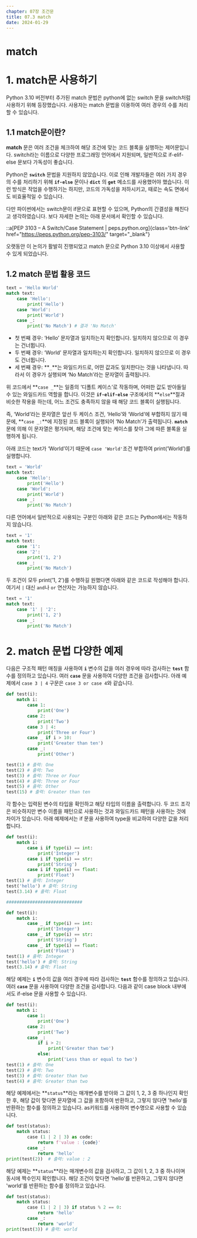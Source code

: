 ```yaml
---
chapter: 07장 조건문
title: 07.3 match
date: 2024-01-29
---
```


# match

# 1. match문 사용하기

Python 3.10 버전부터 추가된 match 문법은 python에 없는 switch 문을 switch처럼 사용하기 위해 등장했습니다. 사용자는 match 문법을 이용하여 여러 경우의 수를 처리할 수 있습니다.

## 1.1 match문이란?

**match** 문은 여러 조건을 체크하여 해당 조건에 맞는 코드 블록을 실행하는 제어문입니다. switch라는 이름으로 다양한 프로그래밍 언어에서 지원되며, 일반적으로 if-elif-else 문보다 가독성이 좋습니다.

Python은 **`switch`** 문법을 지원하지 않았습니다. 이로 인해 개발자들은 여러 가지 경우의 수를 처리하기 위해 **`if-else`** 문이나 **`dict`** 의 **`get`** 메소드를 사용했어야 했습니다. 이런 방식은 작업을 수행하기는 하지만, 코드의 가독성을 저하시키고, 때로는 속도 면에서도 비효율적일 수 있습니다.

다만 파이썬에서는 switch문이 if문으로 표현할 수 있으며, Python의 간결성을 해친다고 생각하였습니다. 보다 자세한 논의는 아래 문서에서 확인할 수 있습니다.

::a[PEP 3103 – A Switch/Case Statement | peps.python.org]{class='btn-link' href="https://peps.python.org/pep-3103/" target="\_blank"}

오랫동안 이 논의가 활발히 진행되었고 match 문으로 Python 3.10 이상에서 사용할 수 있게 되었습니다.

## 1.2 match 문법 활용 코드

```python
text = 'Hello World'
match text:
    case 'Hello':
        print('Hello')
    case 'World':
        print('World')
    case _:
        print('No Match') # 결과 'No Match'
```

- 첫 번째 경우: ‘Hello’ 문자열과 일치하는지 확인합니다. 일치하지 않으므로 이 경우는 건너뜁니다.
- 두 번째 경우: ‘World’ 문자열과 일치하는지 확인합니다. 일치하지 않으므로 이 경우도 건너뜁니다.
- 세 번째 경우: **`_`**는 와일드카드로, 어떤 값과도 일치한다는 것을 나타냅니다. 따라서 이 경우가 실행되며 ‘No Match’라는 문자열이 출력됩니다.

위 코드에서 **`case _`**는 일종의 ‘디폴트 케이스’로 작동하며, 어떠한 값도 받아들일 수 있는 와일드카드 역할을 합니다. 이것은 **`if-elif-else`** 구조에서의 **`else`**절과 비슷한 작용을 하는데, 어느 조건도 충족하지 않을 때 해당 코드 블록이 실행됩니다.

즉, ‘World’라는 문자열은 앞선 두 케이스 조건, ‘Hello’와 ‘World’에 부합하지 않기 때문에, **`case _:`**에 지정된 코드 블록이 실행되어 ‘No Match’가 출력됩니다. **`match`** 문에 의해 이 문자열은 평가되며, 해당 조건에 맞는 케이스를 찾아 그에 따른 블록을 실행하게 됩니다.

아래 코드는 text가 ‘World’이기 때문에 `case 'World'`조건 부합하여 print(’World’)를 실행합니다.

```python
text = 'World'
match text:
    case 'Hello':
        print('Hello')
    case 'World':
        print('World')
    case _:
        print('No Match')
```

다른 언어에서 일반적으로 사용되는 구분인 아래와 같은 코드는 Python에서는 작동하지 않습니다.

```python
text = '1'
match text:
    case '1':
    case '2':
        print('1, 2')
    case _:
        print('No Match')
```

두 조건이 모두 print(’1, 2’)를 수행하길 원했다면 아래와 같은 코드로 작성해야 합니다. 여기서 `|` 대신 `and`나 `or` 연산자는 가능하지 않습니다.

```python
text = '1'
match text:
    case '1' | '2':
        print('1, 2')
    case _:
        print('No Match')
```

# 2. match 문법 다양한 예제

다음은 구조적 패턴 매칭을 사용하여 **`i`** 변수의 값을 여러 경우에 따라 검사하는 **`test`** 함수를 정의하고 있습니다. 여러 **`case`** 문을 사용하여 다양한 조건을 검사합니다. 아래 예제에서 `case 3 | 4` 구문은 `case 3 or case 4`와 같습니다.

```python
def test(i):
    match i:
        case 1:
            print('One')
        case 2:
            print('Two')
        case 3 | 4:
            print('Three or Four')
        case _ if i > 10:
            print('Greater than ten')
        case _:
            print('Other')

test(1) # 출력: One
test(2) # 출력: Two
test(3) # 출력: Three or Four
test(4) # 출력: Three or Four
test(5) # 출력: Other
test(15) # 출력: Greater than ten
```

각 함수는 입력된 변수의 타입을 확인하고 해당 타입의 이름을 출력합니다. 두 코드 조각은 비슷하지만 변수 이름을 패턴으로 사용하는 것과 와일드카드 패턴을 사용하는 것에 차이가 있습니다. 아래 예제에서는 if 문을 사용하여 type을 비교하여 다양한 값을 처리합니다.

```python
def test(i):
    match i:
        case i if type(i) == int:
            print('Integer')
        case i if type(i) == str:
            print('String')
        case i if type(i) == float:
            print('Float')
test(1) # 출력: Integer
test('hello') # 출력: String
test(3.14) # 출력: Float

#############################

def test(i):
    match i:
        case _ if type(i) == int:
            print('Integer')
        case _ if type(i) == str:
            print('String')
        case _ if type(i) == float:
            print('Float')
test(1) # 출력: Integer
test('hello') # 출력: String
test(3.14) # 출력: Float
```

해당 예제는 **`i`** 변수의 값을 여러 경우에 따라 검사하는 **`test`** 함수를 정의하고 있습니다. 여러 **`case`** 문을 사용하여 다양한 조건을 검사합니다. 다음과 같이 case block 내부에서도 if-else 문을 사용할 수 있습니다.

```python
def test(i):
    match i:
        case 1:
            print('One')
        case 2:
            print('Two')
        case _:
            if i > 2:
                print('Greater than two')
            else:
                print('Less than or equal to two')
test(1) # 출력: One
test(2) # 출력: Two
test(3) # 출력: Greater than two
test(4) # 출력: Greater than two
```

해당 예제에서는 **`status`**라는 매개변수를 받아와 그 값이 1, 2, 3 중 하나인지 확인한 후, 해당 값이 맞다면 문자열에 그 값을 포함하여 반환하고, 그렇지 않다면 'hello'를 반환하는 함수를 정의하고 있습니다. as키워드를 사용하여 변수명으로 사용할 수 있습니다.

```python
def test(status):
    match status:
        case (1 | 2 | 3) as code:
            return f'value : {code}'
        case _:
            return 'hello'
print(test(2))  # 출력: value : 2
```

해당 예제는 **`status`**라는 매개변수의 값을 검사하고, 그 값이 1, 2, 3 중 하나이며 동시에 짝수인지 확인합니다. 해당 조건이 맞다면 'hello'를 반환하고, 그렇지 않다면 'world'를 반환하는 함수를 정의하고 있습니다.

```python
def test(status):
    match status:
        case (1 | 2 | 3) if status % 2 == 0:
            return 'hello'
        case _:
            return 'world'
print(test(3)) # 출력: world
```
